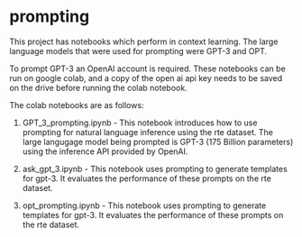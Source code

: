 # prompting

This project has notebooks which perform in context learning. The large language models that were used for prompting were GPT-3 and OPT.

To prompt GPT-3 an OpenAI account is required. These notebooks can be run on google colab, and a copy of the open ai api key needs to be saved on the drive before running the colab notebook.

The colab notebooks are as follows:
1. GPT_3_prompting.ipynb - This notebook introduces how to use prompting for natural language inference using the rte dataset. The large langugage model being prompted is GPT-3 (175 Billion parameters) using the inference API provided by OpenAI.

2. ask_gpt_3.ipynb - This notebook uses prompting to generate templates for gpt-3. It evaluates the performance of these prompts on the rte dataset.

3. opt_prompting.ipynb - This notebook uses prompting to generate templates for gpt-3. It evaluates the performance of these prompts on the rte dataset.

